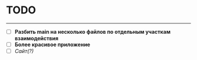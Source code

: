TODO
=
***
- [ ] **Разбить main на несколько файлов по отдельным участкам взаимодействия**
- [ ] **Более красивое приложение**
- [ ] _Сайт(?)_